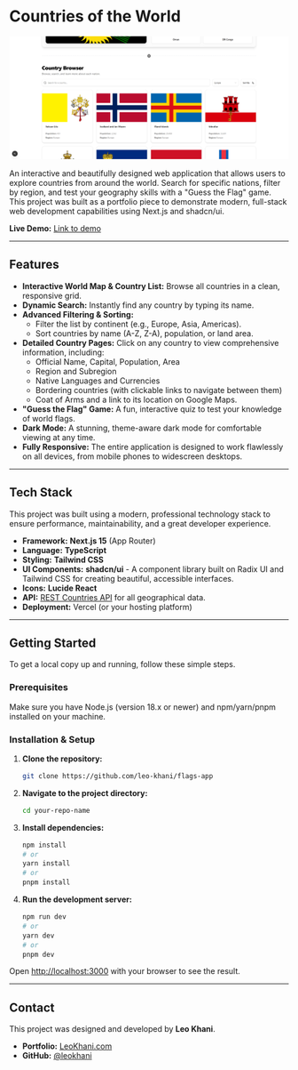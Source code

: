 # Countries of the World

![Project Showcase Image](public/demo.png)

An interactive and beautifully designed web application that allows users to explore countries from around the world. Search for specific nations, filter by region, and test your geography skills with a "Guess the Flag" game. This project was built as a portfolio piece to demonstrate modern, full-stack web development capabilities using Next.js and shadcn/ui.

**Live Demo:** [Link to demo](https://flags-app-two.vercel.app/)

---

## Features

- **Interactive World Map & Country List:** Browse all countries in a clean, responsive grid.
- **Dynamic Search:** Instantly find any country by typing its name.
- **Advanced Filtering & Sorting:**
  - Filter the list by continent (e.g., Europe, Asia, Americas).
  - Sort countries by name (A-Z, Z-A), population, or land area.
- **Detailed Country Pages:** Click on any country to view comprehensive information, including:
  - Official Name, Capital, Population, Area
  - Region and Subregion
  - Native Languages and Currencies
  - Bordering countries (with clickable links to navigate between them)
  - Coat of Arms and a link to its location on Google Maps.
- **"Guess the Flag" Game:** A fun, interactive quiz to test your knowledge of world flags.
- **Dark Mode:** A stunning, theme-aware dark mode for comfortable viewing at any time.
- **Fully Responsive:** The entire application is designed to work flawlessly on all devices, from mobile phones to widescreen desktops.

---

## Tech Stack

This project was built using a modern, professional technology stack to ensure performance, maintainability, and a great developer experience.

- **Framework:** **Next.js 15** (App Router)
- **Language:** **TypeScript**
- **Styling:** **Tailwind CSS**
- **UI Components:** **shadcn/ui** - A component library built on Radix UI and Tailwind CSS for creating beautiful, accessible interfaces.
- **Icons:** **Lucide React**
- **API:** [REST Countries API](https://restcountries.com/) for all geographical data.
- **Deployment:** Vercel (or your hosting platform)

---

## Getting Started

To get a local copy up and running, follow these simple steps.

### Prerequisites

Make sure you have Node.js (version 18.x or newer) and npm/yarn/pnpm installed on your machine.

### Installation & Setup

1.  **Clone the repository:**

    ```bash
    git clone https://github.com/leo-khani/flags-app
    ```

2.  **Navigate to the project directory:**

    ```bash
    cd your-repo-name
    ```

3.  **Install dependencies:**

    ```bash
    npm install
    # or
    yarn install
    # or
    pnpm install
    ```

4.  **Run the development server:**
    ```bash
    npm run dev
    # or
    yarn dev
    # or
    pnpm dev
    ```

Open <http://localhost:3000> with your browser to see the result.

---

## Contact

This project was designed and developed by **Leo Khani**.

- **Portfolio:** [LeoKhani.com](https://leokhani.com)
- **GitHub:** [@leokhani](https://github.com/leo-khani)
